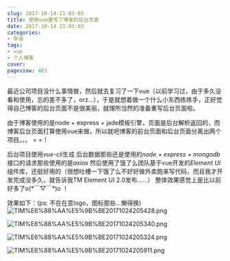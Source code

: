 ```yaml
---
slug: 2017-10-14-21-03-03
title: 使用vue重写了博客的后台页面
date: 2017-10-14 21:03:03
categories:
- 杂谈
tags:
- vue
- 个人博客
cover: 
pageview: 483
---
```


最近公司项目没什么事情做，然后就去复习了一下vue（以前学习过，由于多久没看和使用，忘的差不多了，orz...），于是就想着做一个什么小东西练练手，正好觉得自己博客的后台页面不是很美丽，就理所当然的准备重写后台页面啦。

由于博客使用的是node + express + jade模板引擎，页面是后台解析返回的，而博客后台页面打算使用vue来做，所以就吧博客的前台页面和后台页面分离出两个项目。。。 = =！

后台项目使用*vue-cli*生成 后台数据那些还是使用的*node + express + mongodb* 接口的请求那些使用的是*axios* 然后使用了饿了么团队基于vue开发的*Element UI*组件库，还挺好用的（很想吐槽一下饿了么不好好做外卖跑来写代码，而且我才开发完成没多久，就告诉我TM Element UI 2.0发布......） 整体效果感觉上是比以前好多了o(\*￣▽￣\*)o ！

效果如下：(ps: 不在在意logo，图标那些...懒得换)
![TIM%E6%88%AA%E5%9B%BE20171024205428.png](///qiniu.miiiku.xyz/TIM%E6%88%AA%E5%9B%BE20171024205428.png)

![TIM%E6%88%AA%E5%9B%BE20171024205340.png](///qiniu.miiiku.xyz/TIM%E6%88%AA%E5%9B%BE20171024205340.png)

![TIM%E6%88%AA%E5%9B%BE20171024205324.png](///qiniu.miiiku.xyz/TIM%E6%88%AA%E5%9B%BE20171024205324.png)

![TIM%E6%88%AA%E5%9B%BE20171024205911.png](///qiniu.miiiku.xyz/TIM%E6%88%AA%E5%9B%BE20171024205911.png)



